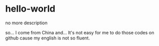 # hello-world
no more description

so...
I come from China and...
It's not easy for me to do those codes on github cause my english is not so fluent.
